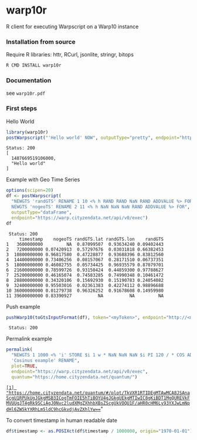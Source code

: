 # warp10r #

R client for executing Warpscript on a Warp10 instance

### Installation from source ###

Require R libraries: httr, RCurl, jsonlite, stringr, bitops

```bash
R CMD INSTALL warp10r
```

### Documentation ###

see `warp10r.pdf`


### First steps ###

Hello World

```R
library(warp10r)
postWarpscript("'Hello world' NOW", outputType="pretty", endpoint="https://warp.cityzendata.net/api/v0/exec")
```

```out
Status: 200
[
  1487669519106000,
  "Hello world"
]
```

Example with Geo Time Series

```R
options(scipen=20)
df <- postWarpscript(
  "NEWGTS 'randGTS' RENAME 1 10 <% h RAND RAND NaN RAND ADDVALUE %> FOR
  NEWGTS 'nogeoTS' RENAME 2 11 <% h NaN NaN NaN RAND ADDVALUE %> FOR",
  outputType="dataFrame",
  endpoint="https://warp.cityzendata.net/api/v0/exec")
df
```

```out
 Status: 200
     timestamp    nogeoTS randGTS.lat randGTS.lon    randGTS
1   3600000000         NA  0.87099507  0.93634240 0.09402443
2   7200000000 0.07420913  0.57297676  0.03031818 0.66382453
3  10800000000 0.96817580  0.47228877  0.93688396 0.83812560
4  14400000000 0.73406256  0.08157067  0.28171510 0.06737351
5  18000000000 0.46082755  0.05734425  0.96935579 0.87079701
6  21600000000 0.78599726  0.93150424  0.44859300 0.97788627
7  25200000000 0.46165074  0.74583285  0.74990348 0.10461472
8  28800000000 0.34320106  0.15692930  0.15190783 0.24054082
9  32400000000 0.95503016  0.02361383  0.42274112 0.98896688
10 36000000000 0.01279738  0.96326252  0.91678608 0.14959980
11 39600000000 0.83390927          NA          NA         NA
```

Push example

```R
pushWarp10(toGtsInputFormat(df), token="<myToken>", endpoint="http://<myEndpoint>/api/v0/update")
```

```out
 Status: 200
```

Permalink example

```R
permalink(
  "NEWGTS 1 1000 <% 'i' STORE $i 1 w * NaN NaN NaN $i PI 120 / * COS ADDVALUE %> FOR
  'Cosinus example' RENAME",
  plot=TRUE,
  endpoint="https://warp.cityzendata.net/api/v0/exec",
  quantum="https://home.cityzendata.net/quantum/")
```

[`[1] "https://home.cityzendata.net/quantum/#/plot/TkVXR1RTIDEgMTAwMCA8JSAnaScgU1RPUkUgJGkgMSB3ICogTmFOIE5hTiBOYU4gJGkgUEkgMTIwIC8gKiBDT1MgQUREVkFMVUUgJT4gRk9SCiAgJ0Nvc2ludXMgZXhhbXBsZScgUkVOQU1F/aHR0cHM6Ly93YXJwLmNpdHl6ZW5kYXRhLm5ldC9hcGkvdjAvZXhlYw==`](https://home.cityzendata.net/quantum/#/plot/TkVXR1RTIDEgMTAwMCA8JSAnaScgU1RPUkUgJGkgMSB3ICogTmFOIE5hTiBOYU4gJGkgUEkgMTIwIC8gKiBDT1MgQUREVkFMVUUgJT4gRk9SCiAgJ0Nvc2ludXMgZXhhbXBsZScgUkVOQU1F/aHR0cHM6Ly93YXJwLmNpdHl6ZW5kYXRhLm5ldC9hcGkvdjAvZXhlYw==)"

To convert timestamp in human readable date

```R
df$timestamp <- as.POSIXct(df$timestamp / 1000000, origin="1970-01-01")
```
